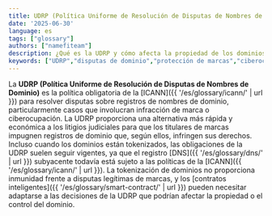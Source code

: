 ```yaml
---
title: UDRP (Política Uniforme de Resolución de Disputas de Nombres de Dominio)
date: '2025-06-30'
language: es
tags: ["glossary"]
authors: ["namefiteam"]
description: ¿Qué es la UDRP y cómo afecta la propiedad de los dominios tokenizados?
keywords: ["UDRP","disputas de dominio","protección de marcas","ciberocupación","marco legal"]
---
```


La **UDRP (Política Uniforme de Resolución de Disputas de Nombres de Dominio)** es la política obligatoria de la [ICANN]({{ '/es/glossary/icann/' | url }}) para resolver disputas sobre registros de nombres de dominio, particularmente casos que involucran infracción de marca o ciberocupación. La UDRP proporciona una alternativa más rápida y económica a los litigios judiciales para que los titulares de marcas impugnen registros de dominio que, según ellos, infringen sus derechos. Incluso cuando los dominios están tokenizados, las obligaciones de la UDRP suelen seguir vigentes, ya que el registro [DNS]({{ '/es/glossary/dns/' | url }}) subyacente todavía está sujeto a las políticas de la [ICANN]({{ '/es/glossary/icann/' | url }}). La tokenización de dominios no proporciona inmunidad frente a disputas legítimas de marcas, y los [contratos inteligentes]({{ '/es/glossary/smart-contract/' | url }}) pueden necesitar adaptarse a las decisiones de la UDRP que podrían afectar la propiedad o el control del dominio.